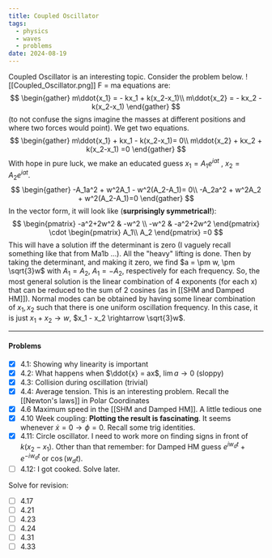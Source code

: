 ```yaml
---
title: Coupled Oscillator
tags:
  - physics
  - waves
  - problems
date: 2024-08-19
---
```

Coupled Oscillator is an interesting topic. Consider the problem below.
![[Coupled_Oscillator.png]]
F = ma equations are:
$$
\begin{gather}
   m\ddot{x_1} = - kx_1 + k(x_2-x_1)\\
   m\ddot{x_2} = - kx_2 - k(x_2-x_1)
\end{gather}
$$
(to not confuse the signs imagine the masses at different positions and where two forces would point). We get two equations.
$$
\begin{gather}
   m\ddot{x_1} + kx_1 - k(x_2-x_1)= 0\\
   m\ddot{x_2} + kx_2 + k(x_2-x_1) =0
\end{gather}
$$
With hope in pure luck, we make an educated guess $x_1 = A_1e^{iat}$ , $x_2 = A_2e^{iat}$.
$$
\begin{gather}
   -A_1a^2 + w^2A_1 - w^2(A_2-A_1)= 0\\
   -A_2a^2 + w^2A_2 + w^2(A_2-A_1)=0
\end{gather}
$$
In the vector form, it will look like (**surprisingly symmetrical!**):
$$
\begin{pmatrix}  
-a^2+2w^2 & -w^2 \\  
-w^2 & -a^2+2w^2   
\end{pmatrix}
\cdot 
\begin{pmatrix}
A_1\\
A_2
\end{pmatrix}
=0
$$
This will have a solution iff the determinant is zero (I vaguely recall something like that from Ma1b ...). All the "heavy" lifting is done. Then by taking the determinant, and making it zero, we find  $a = \pm w, \pm \sqrt{3}w$ with $A_1 = A_2$, $A_1 = -A_2$, respectively for each frequency. So, the most general solution is the linear combination of 4 exponents (for each x) that can be reduced to the sum of 2 cosines (as in [[SHM and Damped HM]]). Normal modes can be obtained by having some linear combination of $x_1, x_2$ such that there is one uniform oscillation frequency. In this case, it is just $x_1 + x_2 \rightarrow w$,  $x_1 - x_2 \rightarrow \sqrt{3}w$.

---
#### Problems
- [x] 4.1: Showing why linearity is important 
- [x] 4.2: What happens when $\ddot{x} = ax$, $\lim a \rightarrow 0$ (sloppy)
- [x] 4.3: Collision during oscillation (trivial)
- [x] 4.4: Average tension. This is an interesting problem. Recall the [[Newton's laws]] in Polar Coordinates
- [x] 4.6 Maximum speed in the [[SHM and Damped HM]]. A little tedious one
- [x] 4.10 Week coupling: **Plotting the result is fascinating**. It seems whenever $\dot{x} = 0 \rightarrow \phi = 0$. Recall some trig identities.
- [x] 4.11: Circle oscillator. I need to work more on finding signs in front of $k(x_2-x_1)$. Other than that remember: for Damped HM guess $e^{i w_dt} + e^{-i w_dt}$  or $\cos(w_dt)$. 
- [ ] 4.12: I got cooked. Solve later.

Solve for revision:
- [ ] 4.17
- [ ] 4.21
- [ ] 4.23
- [ ] 4.24
- [ ] 4.31
- [ ] 4.33
